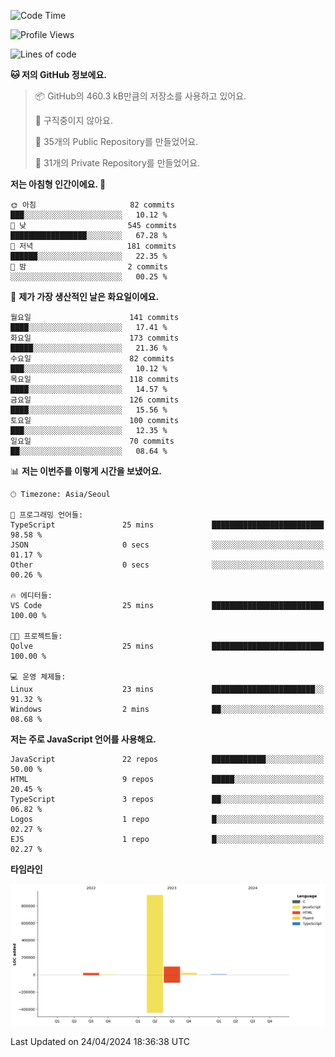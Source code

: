 <!--START_SECTION:waka-->
![Code Time](http://img.shields.io/badge/Code%20Time-62%20hrs%2018%20mins-blue)

![Profile Views](http://img.shields.io/badge/Profile%20Views-0-blue)

![Lines of code](https://img.shields.io/badge/%EC%A0%80%EB%8A%94%20%EC%97%AC%ED%83%9C%EA%B9%8C%EC%A7%80%20-1.1%20million%20%EC%A4%84%EC%9D%98%20%EC%BD%94%EB%93%9C%EB%A5%BC%20%EC%9E%91%EC%84%B1%ED%96%88%EC%96%B4%EC%9A%94.-blue)

**🐱 저의 GitHub 정보에요.** 

> 📦 GitHub의 460.3 kB만큼의 저장소를 사용하고 있어요. 
 > 
> 🚫 구직중이지 않아요.
 > 
> 📜 35개의 Public Repository를 만들었어요. 
 > 
> 🔑 31개의 Private Repository를 만들었어요. 
 > 
**저는 아침형 인간이에요. 🐤** 

```text
🌞 아침                     82 commits          ███░░░░░░░░░░░░░░░░░░░░░░   10.12 % 
🌆 낮　                     545 commits         █████████████████░░░░░░░░   67.28 % 
🌃 저녁                     181 commits         ██████░░░░░░░░░░░░░░░░░░░   22.35 % 
🌙 밤　                     2 commits           ░░░░░░░░░░░░░░░░░░░░░░░░░   00.25 % 
```
📅 **제가 가장 생산적인 날은 화요일이에요.** 

```text
월요일                      141 commits         ████░░░░░░░░░░░░░░░░░░░░░   17.41 % 
화요일                      173 commits         █████░░░░░░░░░░░░░░░░░░░░   21.36 % 
수요일                      82 commits          ███░░░░░░░░░░░░░░░░░░░░░░   10.12 % 
목요일                      118 commits         ████░░░░░░░░░░░░░░░░░░░░░   14.57 % 
금요일                      126 commits         ████░░░░░░░░░░░░░░░░░░░░░   15.56 % 
토요일                      100 commits         ███░░░░░░░░░░░░░░░░░░░░░░   12.35 % 
일요일                      70 commits          ██░░░░░░░░░░░░░░░░░░░░░░░   08.64 % 
```


📊 **저는 이번주를 이렇게 시간을 보냈어요.** 

```text
🕑︎ Timezone: Asia/Seoul

💬 프로그래밍 언어들: 
TypeScript               25 mins             █████████████████████████   98.58 % 
JSON                     0 secs              ░░░░░░░░░░░░░░░░░░░░░░░░░   01.17 % 
Other                    0 secs              ░░░░░░░░░░░░░░░░░░░░░░░░░   00.26 % 

🔥 에디터들: 
VS Code                  25 mins             █████████████████████████   100.00 % 

🐱‍💻 프로젝트들: 
Qolve                    25 mins             █████████████████████████   100.00 % 

💻 운영 체제들: 
Linux                    23 mins             ███████████████████████░░   91.32 % 
Windows                  2 mins              ██░░░░░░░░░░░░░░░░░░░░░░░   08.68 % 
```

**저는 주로 JavaScript 언어를 사용해요.** 

```text
JavaScript               22 repos            ████████████░░░░░░░░░░░░░   50.00 % 
HTML                     9 repos             █████░░░░░░░░░░░░░░░░░░░░   20.45 % 
TypeScript               3 repos             ██░░░░░░░░░░░░░░░░░░░░░░░   06.82 % 
Logos                    1 repo              █░░░░░░░░░░░░░░░░░░░░░░░░   02.27 % 
EJS                      1 repo              █░░░░░░░░░░░░░░░░░░░░░░░░   02.27 % 
```



**타임라인**

![Lines of Code chart](https://raw.githubusercontent.com/project-dy/project-dy/main/assets/bar_graph.png)


 Last Updated on 24/04/2024 18:36:38 UTC
<!--END_SECTION:waka-->
